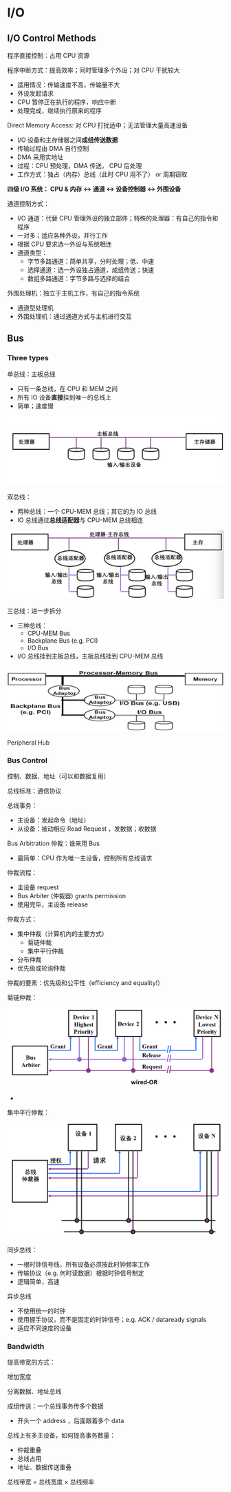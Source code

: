 # I/O

## I/O Control Methods

程序直接控制：占用 CPU 资源

程序中断方式：提高效率；同时管理多个外设；对 CPU 干扰较大

- 适用情况：传输速度不高，传输量不大
- 外设发起请求
- CPU 暂停正在执行的程序，响应中断
- 处理完成，继续执行原来的程序

Direct Memory Access: 对 CPU 打扰适中；无法管理大量高速设备

- I/O 设备和主存储器之间**成组传送数据**
- 传输过程由 DMA 自行控制
- DMA 采用实地址
- 过程：CPU 预处理，DMA 传送， CPU 后处理
- 工作方式：独占（内存）总线（此时 CPU 用不了） or 周期窃取



**四级 I/O 系统： CPU & 内存 ↔ 通道 ↔ 设备控制器 ↔ 外围设备**

通道控制方式：

- I/O 通道：代替 CPU 管理外设的独立部件；特殊的处理器：有自己的指令和程序
- 一对多；适应各种外设，并行工作
- 根据 CPU 要求选一外设与系统相连
- 通道类型：
    - 字节多路通道：简单共享，分时处理；低、中速
    - 选择通道：选一外设独占通道，成组传送；快速
    - 数组多路通道：字节多路与选择的结合

外围处理机：独立于主机工作，有自己的指令系统

- 通道型处理机
- 外围处理机：通过通道方式与主机进行交互



## Bus

### Three types

单总线：主板总线

- 只有一条总线，在 CPU 和 MEM 之间
- 所有 IO 设备**直接**挂到唯一的总线上
- 简单；速度慢

![Screen Shot 2021-12-10 at 10.22.45 AM](io.assets/Screen%20Shot%202021-12-10%20at%2010.22.45%20AM.png)

双总线：

- 两种总线：一个 CPU-MEM 总线；其它的为 IO 总线
- IO 总线通过**总线适配器**与 CPU-MEM 总线相连

![Screen Shot 2021-12-10 at 10.21.25 AM](io.assets/Screen%20Shot%202021-12-10%20at%2010.21.25%20AM.png)

三总线：进一步拆分

- 三种总线：
    - CPU-MEM Bus
    - Backplane Bus (e.g. PCI)
    - I/O Bus
- I/O 总线挂到主板总线，主板总线挂到 CPU-MEM 总线

![Screen Shot 2021-12-10 at 10.24.48 AM](io.assets/Screen%20Shot%202021-12-10%20at%2010.24.48%20AM.png)

Peripheral Hub

### Bus Control

控制、数据、地址（可以和数据复用）

总线标准：通信协议

总线事务：

- 主设备：发起命令（地址）
- 从设备：被动相应 Read Request ，发数据；收数据



Bus Arbitration 仲裁：谁来用 Bus

- 最简单：CPU 作为唯一主设备，控制所有总线请求

仲裁流程：

- 主设备 request
- Bus Arbiter (仲裁器) grants permission
- 使用完毕，主设备 release

仲裁方式：

- 集中仲裁（计算机内的主要方式）
    - 菊链仲裁
    - 集中平行仲裁
- 分布仲裁
- 优先级或轮询仲裁

仲裁的要素：优先级和公平性（efficiency and equality!）

菊链仲裁：

![Screen Shot 2021-12-10 at 10.49.20 AM](io.assets/Screen%20Shot%202021-12-10%20at%2010.49.20%20AM.png)

- 

集中平行仲裁：

![Screen Shot 2021-12-10 at 10.54.08 AM](io.assets/Screen%20Shot%202021-12-10%20at%2010.54.08%20AM.png)



同步总线：

- 一根时钟信号线，所有设备必须按此时钟频率工作
- 传输协议（e.g. 何时读数据）根据时钟信号制定
- 逻辑简单，高速

异步总线

- 不使用统一的时钟
- 使用握手协议，而不是固定的时钟信号；e.g. ACK / dataready signals
- 适应不同速度的设备

### Bandwidth

提高带宽的方式：

增加宽度

分离数据、地址总线

成组传送：一个总线事务传多个数据

- 开头一个 address ，后面跟着多个 data

总线上有多主设备，如何提高事务数量：

- 仲裁重叠
- 总线占用
- 地址、数据传送重叠

总线带宽 = 总线宽度 × 总线频率











